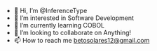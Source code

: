 - 👋 Hi, I’m @InferenceType
- 👀 I’m interested in Software Development
- 🌱 I’m currently learning COBOL
- 💞️ I’m looking to collaborate on Anything!
- 📫 How to reach me betosolares12@gmail.com

<!---
InferenceType/InferenceType is a ✨ special ✨ repository because its `README.md` (this file) appears on your GitHub profile.
You can click the Preview link to take a look at your changes.
--->
